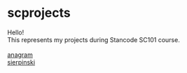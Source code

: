 # scprojects
Hello!\
This represents my projects during Stancode SC101 course.\
\
[anagram](https://github.com/irislicc/scprojects/blob/main/SC%20Projects/anagram.py)  \
[sierpinski](https://github.com/irislicc/scprojects/blob/main/SC%20Projects/sierpinski.py)
